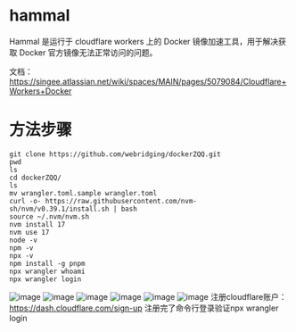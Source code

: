 # hammal

Hammal 是运行于 cloudflare workers 上的 Docker 镜像加速工具，用于解决获取 Docker 官方镜像无法正常访问的问题。

文档： https://singee.atlassian.net/wiki/spaces/MAIN/pages/5079084/Cloudflare+Workers+Docker 
# 方法步骤
```
git clone https://github.com/webridging/dockerZQQ.git
pwd
ls
cd dockerZQQ/
ls
mv wrangler.toml.sample wrangler.toml
curl -o- https://raw.githubusercontent.com/nvm-sh/nvm/v0.39.1/install.sh | bash
source ~/.nvm/nvm.sh
nvm install 17
nvm use 17
node -v
npm -v
npx -v
npm install -g pnpm
npx wrangler whoami
npx wrangler login
```
![image](https://github.com/user-attachments/assets/a51d232e-638a-4454-9513-3a1e1997f3bf)
![image](https://github.com/user-attachments/assets/b7a5448c-1801-42b3-9da6-fa0057e55535)
![image](https://github.com/user-attachments/assets/67cc6453-ef2e-4808-a317-03c8e36ff2a3)
![image](https://github.com/user-attachments/assets/cb4fe917-348b-4128-8a92-a6fb7c86db81)
![image](https://github.com/user-attachments/assets/bc172e08-8f6f-432c-a7cc-bb94d53841af)
![image](https://github.com/user-attachments/assets/b4493368-245b-4dd2-8d06-519ab51485ff)
注册cloudflare账户：https://dash.cloudflare.com/sign-up
注册完了命令行登录验证npx wrangler login
